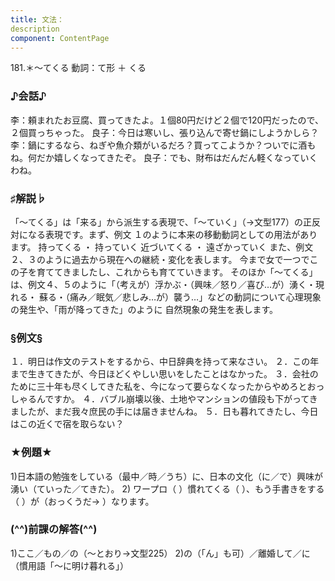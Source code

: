 ```yaml
---
title: 文法：
description
component: ContentPage
---
```



181.＊～てくる
動詞：て形 ＋ くる
### ♪会話♪
李：頼まれたお豆腐、買ってきたよ。１個80円だけど２個で120円だったので、２個買っちゃった。 良子：今日は寒いし、張り込んで寄せ鍋にしようかしら？
李：鍋にするなら、ねぎや魚介類がいるだろ？買ってこようか？ついでに酒もね。何だか嬉しくなってきたぞ。 良子：でも、財布はだんだん軽くなっていくわね。
### ♯解説♭
「～てくる」は「来る」から派生する表現で、「～ていく」（→文型177）の正反対になる表現です。まず、例文
１のように本来の移動動詞としての用法があります。 持ってくる ・ 持っていく 近づいてくる ・ 遠ざかっていく
また、例文２、３のように過去から現在への継続・変化を表します。 今まで女で一つでこの子を育ててきましたし、これからも育てていきます。 そのほか「～てくる」は、例文４、５のように「（考えが）浮かぶ・（興味／怒り／喜び…が）湧く・現れる・
蘇る・（痛み／眠気／悲しみ…が）襲う…」などの動詞について心理現象の発生や、「雨が降ってきた」のように 自然現象の発生を表します。
### §例文§
１．明日は作文のテストをするから、中日辞典を持って来なさい。
２．この年まで生きてきたが、今日ほどくやしい思いをしたことはなかった。
３．会社のために三十年も尽くしてきた私を、今になって要らなくなったからやめろとおっしゃるんですか。
４．バブル崩壊以後、土地やマンションの値段も下がってきましたが、まだ我々庶民の手には届きませんね。
５．日も暮れてきたし、今日はこの近くで宿を取らない？
### ★例題★
1)日本語の勉強をしている（最中／時／うち）に、日本の文化（に／で）興味が湧い（ていった／てきた）。
2) ワープロ（ ）慣れてくる（ ）、もう手書きをする（ ）が（おっくうだ→ ）なります。
### (^^)前課の解答(^^)
1)ここ／もの／の（～とおり→文型225）
2)の（「ん」も可）／離婚して／に（慣用語「～に明け暮れる」）
